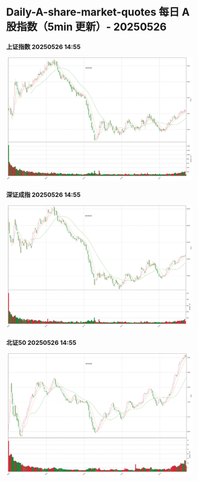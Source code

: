 
# Daily-A-share-market-quotes 每日 A 股指数（5min 更新）- 20250526

### 上证指数 20250526 14:55
![](./fig/2025/5/20250526-sh000001.png)

### 深证成指 20250526 14:55
![](./fig/2025/5/20250526-sz399001.png)

### 北证50 20250526 14:55
![](./fig/2025/5/20250526-bj899050.png)
